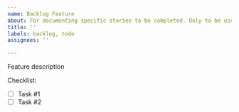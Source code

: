 ```yaml
---
name: Backlog Feature
about: For documenting specific stories to be completed. Only to be used by maintainers.
title: ''
labels: backlog, todo
assignees: ''

---
```


Feature description

Checklist:
- [ ] Task #1 
- [ ] Task #2

